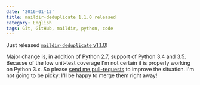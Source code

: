 ```yaml
---
date: '2016-01-13'
title: maildir-deduplicate 1.1.0 released
category: English
tags: Git, GitHub, maildir, python, code
---
```


Just released [`maildir-deduplicate`
v1.1.0](https://pypi.python.org/pypi/maildir-deduplicate/1.1.0)!

Major change is, in addition of Python 2.7, support of Python 3.4 and 3.5.
Because of the low unit-test coverage I'm not certain it is properly working on
Python 3.x. So please [send me
pull-requests](https://github.com/kdeldycke/maildir-deduplicate) to improve the
situation. I'm not going to be picky: I'll be happy to merge them right away!
